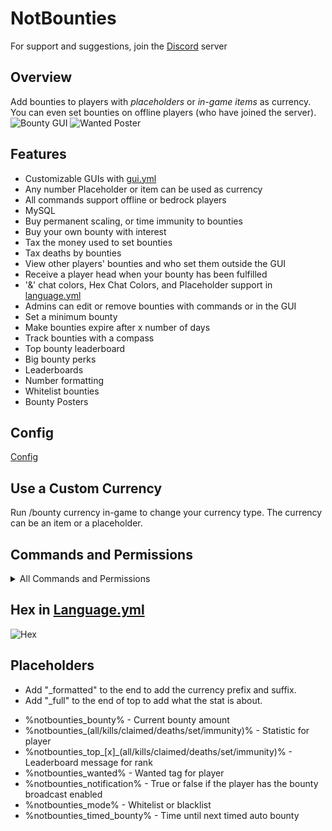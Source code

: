 # NotBounties
For support and suggestions, join the [Discord](https://discord.gg/zEsUzwYEx7) server

## Overview
Add bounties to players with *placeholders* or *in-game items* as currency. You can even set bounties on offline players (who have joined the server).
![Bounty GUI](https://i.imgur.com/hWbD9Oh.png)
![Wanted Poster](https://i.imgur.com/IytLGx3.png)

## Features
- Customizable GUIs with [gui.yml](src/main/resources/gui.yml)
- Any number Placeholder or item can be used as currency
- All commands support offline or bedrock players
- MySQL
- Buy permanent scaling, or time immunity to bounties
- Buy your own bounty with interest
- Tax the money used to set bounties
- Tax deaths by bounties
- View other players' bounties and who set them outside the GUI
- Receive a player head when your bounty has been fulfilled
- '&' chat colors, Hex Chat Colors, and Placeholder support in [language.yml](src/main/resources/language.yml)
- Admins can edit or remove bounties with commands or in the GUI
- Set a minimum bounty
- Make bounties expire after x number of days
- Track bounties with a compass
- Top bounty leaderboard
- Big bounty perks
- Leaderboards
- Number formatting
- Whitelist bounties
- Bounty Posters
  
## Config
[Config](src/main/resources/config.yml)

## Use a Custom Currency
Run /bounty currency in-game to change your currency type. The currency can be an item or a placeholder. 

## Commands and Permissions
<details>
  <summary>All Commands and Permissions</summary>
<ul>/bounty help - Shows available commands. no permission.</ul>
<ul>/bounty bdc - Toggles the bounty broadcast message. no permission.</ul>
<ul>/bounty check (player) - Checks a bounty.notbounties.view</ul>
<ul>/bounty list - Lists all bounties. notbounties.view</ul>
<ul>/bounty top (all/kills/claimed/deaths/set/immunity) <list> - Lists the top 10 players with the respective stats. notbounties.view</ul>
<ul>/bounty stat (all/kills/claimed/deaths/set/immunity) - View your bounty stats. notbounties.view</ul>
<ul>/bounty - Opens bounty GUI. notbounties.view</ul>
<ul>/bounty (player) (amount) - Adds a bounty to a player. notbounties.set</ul>
<ul>/bounty set - Opens bounty-set GUI. notbounties.set</ul>
<ul>/bounty buy - Buy your own bounty. notbounties.buyown</ul>
<ul>/bounty immunity (price) - Buy immunity to bounties under a certain price. Do not need (price) if permanent immunity is enabled. notbounties.buyimmunity</ul>
<ul>/bounty immunity remove - Removes purchased immunity from yourself. notbounties.removeimmunity</ul>
<ul>/bounty immunity remove (player) - Removes purchased immunity from a player. notbounties.admin</ul>
<ul>/bounty remove (player) - Removes all bounties from a player. notbounties.admin or notbounties.removeset</ul>
<ul>/bounty remove (player) from (setter) - Removes a specific bounty put on a player. notbounties.admin</ul>
<ul>/bounty edit (player) (amount) - Edits a player's total bounty. notbounties.admin</ul>
<ul>/bounty edit (player) from (setter) (amount) - Edits a specific bounty put on a player. notbounties.admin</ul>
<ul>/bounty tracker (player) - Gives you a compass that tracks a player with a bounty. notbounties.admin</ul>
<ul>/bounty tracker (player) (receiver) - Gives receiver a compass that tracks a player with a bounty. notbounties.admin</ul>
<ul>/bounty reload - Reloads the config and language. notbounties.admin</ul>
<ul>/bounty currency - Starts setup for the currency - notbounties.admin</ul>
<ul>/bounty whitelist (add/remove/set) (whitelisted players) - Change the players that can claim the bounties you set. notbounties.whitelist</ul>
<ul>/bounty whitelist <offline> - Opens the set whitelist GUI. notbounties.whitelist</ul>
<ul>/bounty whitelist reset - Resets your whitelisted players. notbounties.whitelist</ul>
<ul>/bounty whitelist view - Displays your whitelisted players in chat. notbounties.whitelist</ul>
<ul>/bounty poster (player) - Gives you a poster of a player's bounty. notbounties.admin</ul>
<ul>/bounty poster (player) (receiver) - Gives receiver a poster of a player's bounty. notbounties.admin</ul>
<ul>*</ul>
<ul>notbounties.immune - is immune from having bounties placed on them</ul>
<ul>notbounties.tracker - allows players to use the bounty tracker (default true)</ul>
<ul>notbounties.player - all of the basic player permissions</ul>
<ul>notbounties.basic - use help, tutorial, and broadcast commands</ul>
</details>

## Hex in [Language.yml](src/main/resources/language.yml)
![Hex](https://i.imgur.com/Gztr2se.png)

## Placeholders
- Add "_formatted" to the end to add the currency prefix and suffix.
- Add "_full" to the end of top to add what the stat is about.

* %notbounties_bounty% - Current bounty amount
* %notbounties_(all/kills/claimed/deaths/set/immunity)% - Statistic for player
* %notbounties_top\_[x]\_(all/kills/claimed/deaths/set/immunity)% - Leaderboard message for rank
* %notbounties_wanted% - Wanted tag for player
* %notbounties_notification% - True or false if the player has the bounty broadcast enabled
* %notbounties_mode% - Whitelist or blacklist
* %notbounties_timed_bounty% - Time until next timed auto bounty
